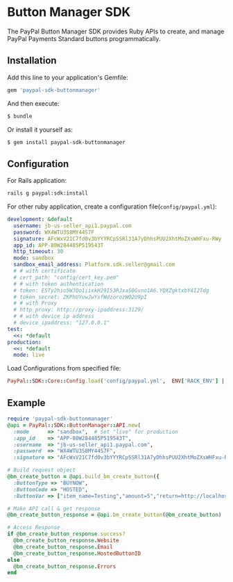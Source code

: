 # Button Manager SDK

The PayPal Button Manager SDK provides Ruby APIs to create, and manage PayPal Payments Standard buttons programmatically.

## Installation

Add this line to your application's Gemfile:

```ruby
gem 'paypal-sdk-buttonmanager'
```

And then execute:

```sh
$ bundle
```

Or install it yourself as:

```sh
$ gem install paypal-sdk-buttonmanager
```

## Configuration

For Rails application:

```sh
rails g paypal:sdk:install
```

For other ruby application, create a configuration file(`config/paypal.yml`):

```yaml
development: &default
  username: jb-us-seller_api1.paypal.com
  password: WX4WTU3S8MY44S7F
  signature: AFcWxV21C7fd0v3bYYYRCpSSRl31A7yDhhsPUU2XhtMoZXsWHFxu-RWy
  app_id: APP-80W284485P519543T
  http_timeout: 30
  mode: sandbox
  sandbox_email_address: Platform.sdk.seller@gmail.com
  # # with certificate
  # cert_path: "config/cert_key.pem"
  # # with token authentication
  # token: ESTy2hio5WJQo1iixkH29I53RJxaS0Gvno1A6.YQXZgktxbY4I2Tdg
  # token_secret: ZKPhUYuwJwYsfWdzorozWO2U9pI
  # # with Proxy
  # http_proxy: http://proxy-ipaddress:3129/
  # # with device ip address
  # device_ipaddress: "127.0.0.1"
test:
  <<: *default
production:
  <<: *default
  mode: live
```

Load Configurations from specified file:

```ruby
PayPal::SDK::Core::Config.load('config/paypal.yml',  ENV['RACK_ENV'] || 'development')
```

## Example

```ruby
require 'paypal-sdk-buttonmanager'
@api = PayPal::SDK::ButtonManager::API.new(
  :mode      => "sandbox",  # Set "live" for production
  :app_id    => "APP-80W284485P519543T",
  :username  => "jb-us-seller_api1.paypal.com",
  :password  => "WX4WTU3S8MY44S7F",
  :signature => "AFcWxV21C7fd0v3bYYYRCpSSRl31A7yDhhsPUU2XhtMoZXsWHFxu-RWy" )

# Build request object
@bm_create_button = @api.build_bm_create_button({
  :ButtonType => "BUYNOW",
  :ButtonCode => "HOSTED",
  :ButtonVar => ["item_name=Testing","amount=5","return=http://localhost:3000/samples/button_manager/bm_create_button","notify_url=http://localhost:3000/samples/button_manager/ipn_notify"] })

# Make API call & get response
@bm_create_button_response = @api.bm_create_button(@bm_create_button)

# Access Response
if @bm_create_button_response.success?
  @bm_create_button_response.Website
  @bm_create_button_response.Email
  @bm_create_button_response.HostedButtonID
else
  @bm_create_button_response.Errors
end
```
